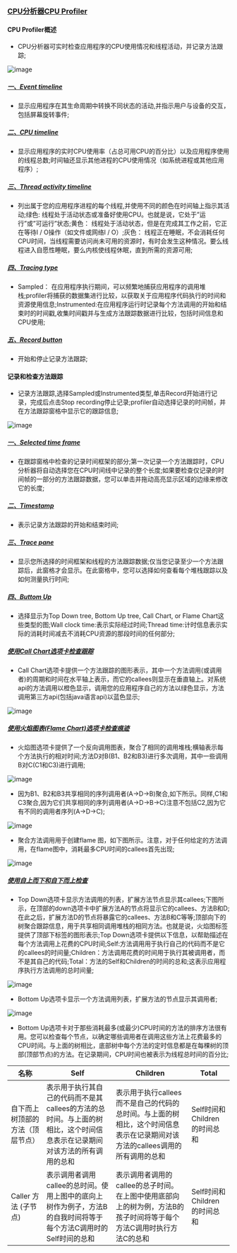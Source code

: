 ### [CPU分析器CPU Profiler]()
#### CPU Profiler概述
+ CPU分析器可实时检查应用程序的CPU使用情况和线程活动，并记录方法跟踪;

![image](https://github.com/ningbaoqi/PerformanceOptimization/blob/master/gif/cpu1.jpg)

##### [一、Event timeline]()
+ 显示应用程序在其生命周期中转换不同状态的活动,并指示用户与设备的交互，包括屏幕旋转事件;
##### [二、CPU timeline]()
+ 显示应用程序的实时CPU使用率（占总可用CPU的百分比）以及应用程序使用的线程总数;时间轴还显示其他进程的CPU使用情况（如系统进程或其他应用程序）;
##### [三、Thread activity timeline]()
+ 列出属于您的应用程序进程的每个线程,并使用不同的颜色在时间轴上指示其活动;绿色: 线程处于活动状态或准备好使用CPU。也就是说，它处于”运行”或”可运行”状态;黄色： 线程处于活动状态，但是在完成其工作之前，它正在等待I / O操作（如文件或网络I / O）;灰色： 线程正在睡眠，不会消耗任何CPU时间，当线程需要访问尚未可用的资源时，有时会发生这种情况。要么线程进入自愿性睡眠，要么内核使线程休眠，直到所需的资源可用;
##### [四、Tracing type]()
+ Sampled： 在应用程序执行期间，可以频繁地捕获应用程序的调用堆栈;profiler将捕获的数据集进行比较，以获取关于应用程序代码执行的时间和资源使用信息;Instrumented:在应用程序运行时记录每个方法调用的开始和结束时的时间戳,收集时间戳并与生成方法跟踪数据进行比较，包括时间信息和CPU使用;
##### [五、Record button]()
+ 开始和停止记录方法跟踪;
#### 记录和检查方法跟踪
+ 记录方法跟踪,选择Sampled或Instrumented类型,单击Record开始进行记录，完成后点击Stop recording停止记录;profiler自动选择记录的时间帧，并在方法跟踪窗格中显示它的跟踪信息;

![image](https://github.com/ningbaoqi/PerformanceOptimization/blob/master/gif/a1.jpg)

##### [一、Selected time frame]()
+ 在跟踪窗格中检查的记录时间框架的部分;第一次记录一个方法跟踪时，CPU分析器将自动选择您在CPU时间线中记录的整个长度;如果要检查仅记录的时间帧的一部分的方法跟踪数据，您可以单击并拖动高亮显示区域的边缘来修改它的长度;
##### [二、Timestamp]()
+ 表示记录方法跟踪的开始和结束时间;
##### [三、Trace pane]()
+ 显示您所选择的时间框架和线程的方法跟踪数据;仅当您记录至少一个方法跟踪后，此窗格才会显示。在此窗格中，您可以选择如何查看每个堆栈跟踪以及如何测量执行时间;
##### [四、Buttom Up]()
+ 选择显示为Top Down tree, Bottom Up tree, Call Chart, or Flame Chart这些类型的图;Wall clock time:表示实际经过时间;Thread time:计时信息表示实际的消耗时间减去不消耗CPU资源的那段时间的任何部分;

##### [使用Call Chart选项卡检查跟踪]()
+ Call Chart选项卡提供一个方法跟踪的图形表示，其中一个方法调用(或调用者)的周期和时间在水平轴上表示，而它的callees则显示在垂直轴上。对系统api的方法调用以橙色显示，调用您的应用程序自己的方法以绿色显示，方法调用第三方api(包括java语言api)以蓝色显示;

![image](https://github.com/ningbaoqi/PerformanceOptimization/blob/master/gif/a2.jpg)

##### [使用火焰图表(Flame Chart)选项卡检查痕迹]()
+ 火焰图选项卡提供了一个反向调用图表，聚合了相同的调用堆栈;横轴表示每个方法执行的相对时间;方法D对B(B1、B2和B3)进行多次调用，其中一些调用B对C(C1和C3)进行调用;

![image](https://github.com/ningbaoqi/PerformanceOptimization/blob/master/gif/a3.jpg)

+ 因为B1、B2和B3共享相同的序列调用者(A→D→B)聚合,如下所示。同样,C1和C3聚合,因为它们共享相同的序列调用者(A→D→B→C)注意不包括C2,因为它有不同的调用者序列(A→D→C);

![image](https://github.com/ningbaoqi/PerformanceOptimization/blob/master/gif/a4.jpg)

+ 聚合方法调用用于创建flame 图，如下图所示。注意，对于任何给定的方法调用，在flame图中，消耗最多CPU时间的callees首先出现;

![image](https://github.com/ningbaoqi/PerformanceOptimization/blob/master/gif/a5.jpg)

##### [使用自上而下和自下而上检查]()
+ Top Down选项卡显示方法调用的列表，扩展方法节点显示其callees;下图所示，在顶部的down选项卡中扩展方法A的节点将显示它的callees、方法B和D;在此之后，扩展方法D的节点将暴露它的callees、方法B和C等等;顶部向下的树聚合跟踪信息，用于共享相同调用堆栈的相同方法。也就是说，火焰图标签提供了顶部下标签的图形表示;Top Down选项卡提供以下信息，以帮助描述在每个方法调用上花费的CPU时间;Self:方法调用用于执行自己的代码而不是它的callees的时间量;Children：方法调用花费的时间用于执行其被调用者，而不是其自己的代码;Total：方法的Self和Children的时间的总和;这表示应用程序执行方法调用的总时间量;

![image](https://github.com/ningbaoqi/PerformanceOptimization/blob/master/gif/a6.jpg)

+ Bottom Up选项卡显示一个方法调用列表，扩展方法的节点显示其调用者;

![image](https://github.com/ningbaoqi/PerformanceOptimization/blob/master/gif/a7.jpg)

+ Bottom Up选项卡对于那些消耗最多(或最少)CPU时间的方法的排序方法很有用。您可以检查每个节点，以确定哪些调用者在调用这些方法上花费最多的CPU时间。与上面的树相比，底部树中每个方法的定时信息都是在每棵树的顶部(顶部节点)的方法。在记录期间，CPU时间也被表示为线程总时间的百分比;

|名称|Self|Children|Total|
|------|------|------|------|
|自下而上树顶部的方法（顶层节点）|表示用于执行其自己的代码而不是其callees的方法的总时间。与上面的树相比，这个时间信息表示在记录期间对该方法的所有调用的总和|表示用于执行callees而不是自己的代码的总时间。与上面的树相比，这个时间信息表示在记录期间对该方法的callees调用的所有调用的总和|Self时间和Children的时间总和|
|Caller 方法 (子节点)|表示调用者调用callee的总时间。使用上图中的底向上树作为例子，方法B的自我时间将等于每个方法C调用时的Self时间的总和|表示调用者调用的callee的总子时间。在上图中使用底部向上的树为例，方法B的孩子时间将等于每个方法C调用时执行方法C的总和|Self时间和Children的时间总和|

